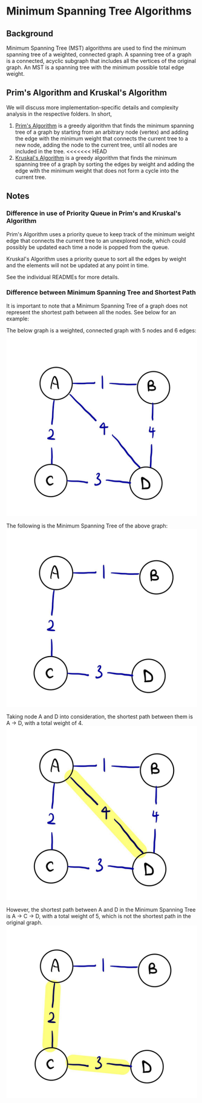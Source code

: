 # Minimum Spanning Tree Algorithms

## Background

Minimum Spanning Tree (MST) algorithms are used to find the minimum spanning tree of a weighted, connected graph. A
spanning tree of a graph is a connected, acyclic subgraph that includes all the vertices of the original graph. An MST 
is a spanning tree with the minimum possible total edge weight.

## Prim's Algorithm and Kruskal's Algorithm

We will discuss more implementation-specific details and complexity analysis in the respective folders. In short,
1. [Prim's Algorithm](prim) is a greedy algorithm that finds the minimum spanning tree of a graph by starting from an
arbitrary node (vertex) and adding the edge with the minimum weight that connects the current tree to a new node, adding
the node to the current tree, until all nodes are included in the tree.
<<<<<<< HEAD
2. [Kruskal's Algorithm](kruskal) is a greedy algorithm that finds the minimum spanning tree of a graph by sorting the
edges by weight and adding the edge with the minimum weight that does not form a cycle into the current tree.

## Notes

### Difference in use of Priority Queue in Prim's and Kruskal's Algorithm
Prim's Algorithm uses a priority queue to keep track of the minimum weight edge that connects the current tree to an
unexplored node, which could possibly be updated each time a node is popped from the queue.

Kruskal's Algorithm uses a priority queue to sort all the edges by weight and the elements will not be updated at any
point in time.

See the individual READMEs for more details.

### Difference between Minimum Spanning Tree and Shortest Path
It is important to note that a Minimum Spanning Tree of a graph does not represent the shortest path between all the
nodes. See below for an example:

The below graph is a weighted, connected graph with 5 nodes and 6 edges:
![original graph img](../../../../../docs/assets/images/originalGraph.jpg)

The following is the Minimum Spanning Tree of the above graph:
![MST img](../../../../../docs/assets/images/MST.jpg)

Taking node A and D into consideration, the shortest path between them is A -> D, with a total weight of 4.
![SPOriginal img](../../../../../docs/assets/images/SPOriginal.jpg)

However, the shortest path between A and D in the Minimum Spanning Tree is A -> C -> D, with a total weight of 5, which
is not the shortest path in the original graph.
![SPMST img](../../../../../docs/assets/images/SPMST.jpg)

